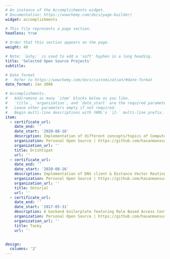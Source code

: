 ```yaml
---
# An instance of the Accomplishments widget.
# Documentation: https://wowchemy.com/docs/page-builder/
widget: accomplishments

# This file represents a page section.
headless: true

# Order that this section appears on the page.
weight: 40

# Note: `&shy;` is used to add a 'soft' hyphen in a long heading.
title: 'Selected Open Source Projects'
subtitle:

# Date format
#   Refer to https://wowchemy.com/docs/customization/#date-format
date_format: Jan 2006

# Accomplishments.
#   Add/remove as many `item` blocks below as you like.
#   `title`, `organization`, and `date_start` are the required parameters.
#   Leave other parameters empty if not required.
#   Begin multi-line descriptions with YAML's `|2-` multi-line prefix.
item:
  - certificate_url:
    date_end: ''
    date_start: '2020-08-16'
    description: Implementation of different concepts/topics of Computer Vision.
    organization: Personal Open Source | https://github.com/hasanmansur/Drishtipat
    organization_url: ''
    title: Drishtipat
    url: ''
  - certificate_url:
    date_end: ''
    date_start: '2020-08-16'
    description: Implementation of DNS client & Distance Vector Routing protocol.
    organization: Personal Open Source | https://github.com/hasanmansur/Ontorjal
    organization_url: ''
    title: Ontorjal
    url: ''
  - certificate_url:
    date_end: ''
    date_start: '2017-05-31'
    description: A backend boilerplate featuring Role Based Access Control, Searching, Token Authentication, TDD.
    organization: Personal Open Source | https://github.com/hasanmansur/Tasky
    organization_url: ''
    title: Tasky
    url: ''


design:
  columns: '2'
---
```

